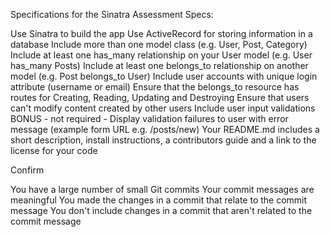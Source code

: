 Specifications for the Sinatra Assessment
Specs:

 Use Sinatra to build the app
 Use ActiveRecord for storing information in a database
 Include more than one model class (e.g. User, Post, Category)
 Include at least one has_many relationship on your User model (e.g. User has_many Posts)
 Include at least one belongs_to relationship on another model (e.g. Post belongs_to User)
 Include user accounts with unique login attribute (username or email)
 Ensure that the belongs_to resource has routes for Creating, Reading, Updating and Destroying
 Ensure that users can't modify content created by other users
 Include user input validations
 BONUS - not required - Display validation failures to user with error message (example form URL e.g. /posts/new)
 Your README.md includes a short description, install instructions, a contributors guide and a link to the license for your code
 
Confirm

 You have a large number of small Git commits
 Your commit messages are meaningful
 You made the changes in a commit that relate to the commit message
 You don't include changes in a commit that aren't related to the commit message